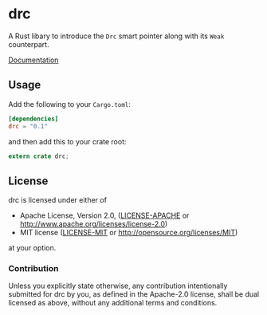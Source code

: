 # drc

A Rust libary to introduce the `Drc` smart pointer along with its `Weak` counterpart.

[Documentation](https://docs.rs/drc/)

## Usage

Add the following to your `Cargo.toml`:

```toml
[dependencies]
drc = "0.1"
```

and then add this to your crate root:

```rust
extern crate drc;
```

## License

drc is licensed under either of

 - Apache License, Version 2.0, ([LICENSE-APACHE](LICENSE-APACHE) or http://www.apache.org/licenses/license-2.0)
 - MIT license ([LICENSE-MIT](LICENSE-MIT) or http://opensource.org/licenses/MIT)

 at your option.

 ### Contribution

 Unless you explicitly state otherwise, any contribution intentionally submitted for drc by you, as
 defined in the Apache-2.0 license, shall be dual licensed as above, without any additional terms
 and conditions.